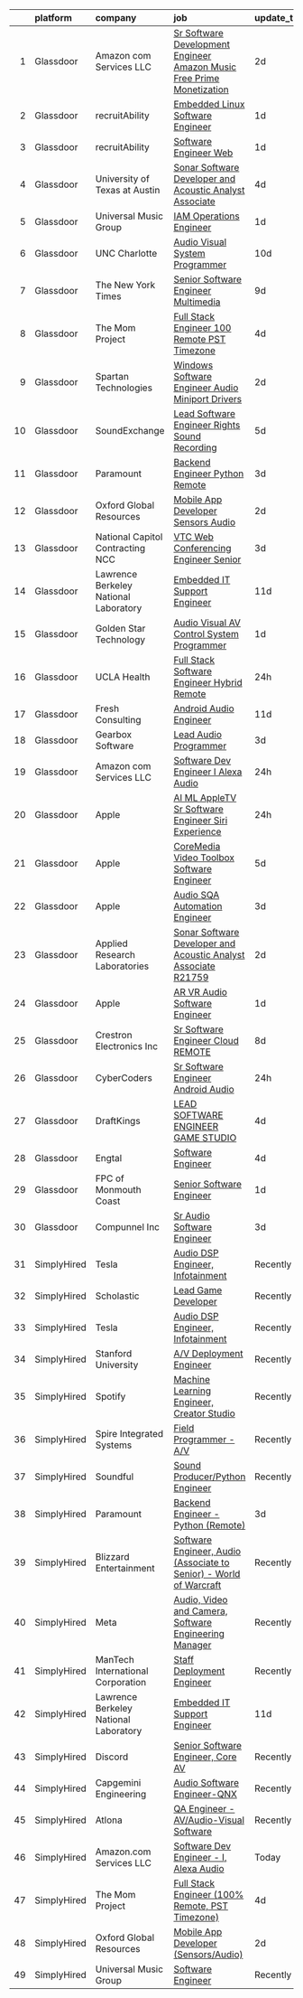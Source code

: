 

|    | platform    | company                               | job                                                                                                                                                                                                                                                                                                                                                                                                                                                                                                                                                                                                                                                                                                                                                                                                                                                                                                                                                                                                                                                                                                                                                                                                                                                                                                                                                                                          | update_time   | location                   |
|---:|:------------|:--------------------------------------|:---------------------------------------------------------------------------------------------------------------------------------------------------------------------------------------------------------------------------------------------------------------------------------------------------------------------------------------------------------------------------------------------------------------------------------------------------------------------------------------------------------------------------------------------------------------------------------------------------------------------------------------------------------------------------------------------------------------------------------------------------------------------------------------------------------------------------------------------------------------------------------------------------------------------------------------------------------------------------------------------------------------------------------------------------------------------------------------------------------------------------------------------------------------------------------------------------------------------------------------------------------------------------------------------------------------------------------------------------------------------------------------------|:--------------|:---------------------------|
|  1 | Glassdoor   | Amazon com Services LLC               | [Sr  Software Development Engineer   Amazon Music Free   Prime Monetization](https://www.glassdoor.com/partner/jobListing.htm?pos=125&ao=1136043&s=58&guid=00000182bf2b68178ffd7fcb8d3fc9ac&src=GD_JOB_AD&t=SR&vt=w&cs=1_16917992&cb=1661064669512&jobListingId=1008078632572&jrtk=3-0-1gavimq25kujs801-1gavimq2h20b6000-5c00e04087e9bb6b-)                                                                                                                                                                                                                                                                                                                                                                                                                                                                                                                                                                                                                                                                                                                                                                                                                                                                                                                                                                                                                                                  | 2d            | San Francisco, CA          |
|  2 | Glassdoor   | recruitAbility                        | [Embedded Linux Software Engineer](https://www.glassdoor.com/partner/jobListing.htm?pos=106&ao=1110586&s=58&guid=00000182bf2b68178ffd7fcb8d3fc9ac&src=GD_JOB_AD&t=SR&vt=w&ea=1&cs=1_626110d3&cb=1661064669510&jobListingId=1008082045013&cpc=9DC6E4D8324653EE&jrtk=3-0-1gavimq25kujs801-1gavimq2h20b6000-4db7095176dd0669--6NYlbfkN0CGG9KWCDlpnNsyBDyIiP_Q0811kl3MMa1wmNp0I1WtkTaTZU1gJWaiKEGe9oYuZ3A-Dv4GNBxlNxeCXb25S3xiHFvtWi3rOVEdBzKmYX1JPXJ5XrQ5AYPBpl9hZnnovU-AF3Vz83cOBZ8Y5T2faSWLpYAW1vuJqUj2yKq5vhBLs-IndEiaVxnsJQCuD03GXbdCmNp-fTilyrq2JEjANFxACcd5bfNeTfcy0T0yU3ui1lPKgSkH1NCy_puMx-K96dBrvRY_uiEwMd9AQ5bCQI8Fc5L5DU4k4-ysGMGkBA4lXsIgroGiSkHLo22bOxixutK4kCePIQwg8xltweSHGCwWnSOqRcm244YYLKV507j6V6M_c-FAVKS8MQxTLJPuBsc2AyNXkf6E2FWhzUp-5w6MahoOKM1QJ45mwJPAPNgXIiLNnbMR4WR_XghqgpJF17dV3DizXFR67R2Chx465nMgfQazlK2dWHTjjAja8oU7fIQ8f5P4Tk0Lbh5bLXgr1JakH-Z7bD1YCZ0GqhKSCrgv)                                                                                                                                                                                                                                                                                                                                                                                                                                                                                                  | 1d            | Anaheim, CA                |
|  3 | Glassdoor   | recruitAbility                        | [Software Engineer  Web](https://www.glassdoor.com/partner/jobListing.htm?pos=107&ao=1110586&s=58&guid=00000182bf2b68178ffd7fcb8d3fc9ac&src=GD_JOB_AD&t=SR&vt=w&ea=1&cs=1_25d82242&cb=1661064669510&jobListingId=1008082045016&cpc=47CFDC01B3F81FAC&jrtk=3-0-1gavimq25kujs801-1gavimq2h20b6000-eb5812dbfb37cd2d--6NYlbfkN0CGG9KWCDlpnNsyBDyIiP_Q0811kl3MMa1wmNp0I1WtkTaTZU1gJWaiKEGe9oYuZ3A-Dv4GNBxlN1dHytz2wMNIXfLvVeykW6U7raWtCUV9iJUJujqk2WAmD6KiVJlYnFTavavDjKWy-spnUe24rLePi2WMOAp7XAgL8LJMHdrs8D4lLTyykSjP2ULJC0HjhLY7dLzIMQltbQr4KwH3C2X3glCsQhqS_WJhg3n1UBq6mWmFGAZ5rV8b1CExIaOJKYAA1P29epbzVXcQDT5fSdggqBDiKbiKPioIqmrCBaOyMLjb8XZ6p5Gp9-7XKWbYnjiIFYoXAUiYi4By_CYHXBNUlRes5b6otYFsqEjtUUN8PjX5764USQLiBakfOG20mItdHTpR5XAuWRaR6sGfAuamcfPxsn9mkHjEGlWMHIb1Z6sAWBmR3yBqK02bPG7GYiGb6X1etMIA_3WPpc2OSrmTzmarbTSfLZKGnMjy89XvY_4Tz14eJqF5Ti-Um5x0IEFcVsHUQGWfCyNjMvkhnAqP)                                                                                                                                                                                                                                                                                                                                                                                                                                                                                                            | 1d            | Anaheim, CA                |
|  4 | Glassdoor   | University of Texas at Austin         | [Sonar Software Developer and Acoustic Analyst Associate](https://www.glassdoor.com/partner/jobListing.htm?pos=112&ao=1136043&s=58&guid=00000182bf2b68178ffd7fcb8d3fc9ac&src=GD_JOB_AD&t=SR&vt=w&cs=1_300da901&cb=1661064669511&jobListingId=1008073636533&jrtk=3-0-1gavimq25kujs801-1gavimq2h20b6000-557bf31c862cf06c-)                                                                                                                                                                                                                                                                                                                                                                                                                                                                                                                                                                                                                                                                                                                                                                                                                                                                                                                                                                                                                                                                     | 4d            | Austin, TX                 |
|  5 | Glassdoor   | Universal Music Group                 | [IAM Operations Engineer](https://www.glassdoor.com/partner/jobListing.htm?pos=126&ao=1136043&s=58&guid=00000182bf2b68178ffd7fcb8d3fc9ac&src=GD_JOB_AD&t=SR&vt=w&cs=1_ef2a2eb8&cb=1661064669512&jobListingId=1008081957001&jrtk=3-0-1gavimq25kujs801-1gavimq2h20b6000-d3e48c4fdbed71fb-)                                                                                                                                                                                                                                                                                                                                                                                                                                                                                                                                                                                                                                                                                                                                                                                                                                                                                                                                                                                                                                                                                                     | 1d            | Nashville, TN              |
|  6 | Glassdoor   | UNC Charlotte                         | [Audio Visual System Programmer](https://www.glassdoor.com/partner/jobListing.htm?pos=118&ao=1136043&s=58&guid=00000182bf2b68178ffd7fcb8d3fc9ac&src=GD_JOB_AD&t=SR&vt=w&cs=1_679db5a5&cb=1661064669511&jobListingId=1008065131561&jrtk=3-0-1gavimq25kujs801-1gavimq2h20b6000-ad6ecd3402b8078f-)                                                                                                                                                                                                                                                                                                                                                                                                                                                                                                                                                                                                                                                                                                                                                                                                                                                                                                                                                                                                                                                                                              | 10d           | Charlotte, NC              |
|  7 | Glassdoor   | The New York Times                    | [Senior Software Engineer  Multimedia](https://www.glassdoor.com/partner/jobListing.htm?pos=123&ao=1136043&s=58&guid=00000182bf2b68178ffd7fcb8d3fc9ac&src=GD_JOB_AD&t=SR&vt=w&cs=1_062f2886&cb=1661064669512&jobListingId=1008067163512&jrtk=3-0-1gavimq25kujs801-1gavimq2h20b6000-35d1d1a3f27230e2-)                                                                                                                                                                                                                                                                                                                                                                                                                                                                                                                                                                                                                                                                                                                                                                                                                                                                                                                                                                                                                                                                                        | 9d            | New York, NY               |
|  8 | Glassdoor   | The Mom Project                       | [Full Stack Engineer  100  Remote  PST Timezone ](https://www.glassdoor.com/partner/jobListing.htm?pos=101&ao=1110586&s=58&guid=00000182bf2b68178ffd7fcb8d3fc9ac&src=GD_JOB_AD&t=SR&vt=w&cs=1_c9f63211&cb=1661064669509&jobListingId=1008074274907&cpc=56C4EA4A1A191A49&jrtk=3-0-1gavimq25kujs801-1gavimq2h20b6000-ca3fb4b70b6be342--6NYlbfkN0BDp_epf89aHDQhKpPegNJQ_ldQpEFZQsM9OcONMGxWx6pU56EKHF58QjVdAUvn2gX7La79Eyvjo6r2A4hquNdrB6cJK4Jg7JjFS4rP8ETySq1PUcsiAXjfsiC4HqK5dpw14xp2u-N0qe3oLIF7aZq9-kXex8335KU9x30K2HBfymtoz-RdFHwAV7Y2WluVAZiwv-eZy_ionQCjEw6M7hdwqcPxX63Kh4hQfLmYDMnFJAxnZ-2_NditEcHQOt1BWc116cfhIPsBKQvCDCUJlYYx8RwmTayIn6fcdhc1QW-y2DE2KakdEoVOHnyMUP_oksVya_D8PMpAS3kf6sGK0ERQqqhn0QGzLQtvm8_IucB-D-vDLQQfnscV54l6tE63j28tR1q1pvc07kwf_YCS2OVZ8TLQGVESwvYa4oRWmn3IRLugreYtcJRPEbnpiANYGzyY8uvOLvaLnF5fdi5NYQE9gr_GCmq3XA_PQRsos4SHex0be4BBO7mrXzjq30KpJdN-2SXNOugMt9DkLAaa2GwRV6twDFsePRgr_TBmQZyRd-7TNmXBhtzq2_5_nSp92DXEYAmWv1ptog%3D%3D)                                                                                                                                                                                                                                                                                                                                                                                                                            | 4d            | Remote                     |
|  9 | Glassdoor   | Spartan Technologies                  | [Windows Software Engineer   Audio Miniport Drivers](https://www.glassdoor.com/partner/jobListing.htm?pos=120&ao=1136043&s=58&guid=00000182bf2b68178ffd7fcb8d3fc9ac&src=GD_JOB_AD&t=SR&vt=w&cs=1_4188d9fc&cb=1661064669511&jobListingId=1008079222781&jrtk=3-0-1gavimq25kujs801-1gavimq2h20b6000-75e9cb4a3e4dacd5-)                                                                                                                                                                                                                                                                                                                                                                                                                                                                                                                                                                                                                                                                                                                                                                                                                                                                                                                                                                                                                                                                          | 2d            | San Antonio, TX            |
| 10 | Glassdoor   | SoundExchange                         | [Lead Software Engineer  Rights Sound Recording ](https://www.glassdoor.com/partner/jobListing.htm?pos=121&ao=1136043&s=58&guid=00000182bf2b68178ffd7fcb8d3fc9ac&src=GD_JOB_AD&t=SR&vt=w&cs=1_868b2f27&cb=1661064669511&jobListingId=1008071807412&jrtk=3-0-1gavimq25kujs801-1gavimq2h20b6000-b6c59cac365880ba-)                                                                                                                                                                                                                                                                                                                                                                                                                                                                                                                                                                                                                                                                                                                                                                                                                                                                                                                                                                                                                                                                             | 5d            | Remote                     |
| 11 | Glassdoor   | Paramount                             | [Backend Engineer   Python  Remote ](https://www.glassdoor.com/partner/jobListing.htm?pos=116&ao=1136043&s=58&guid=00000182bf2b68178ffd7fcb8d3fc9ac&src=GD_JOB_AD&t=SR&vt=w&cs=1_761f4095&cb=1661064669511&jobListingId=1008076374714&jrtk=3-0-1gavimq25kujs801-1gavimq2h20b6000-130aee39c23cbdbd-)                                                                                                                                                                                                                                                                                                                                                                                                                                                                                                                                                                                                                                                                                                                                                                                                                                                                                                                                                                                                                                                                                          | 3d            | New York, NY               |
| 12 | Glassdoor   | Oxford Global Resources               | [Mobile App Developer  Sensors Audio ](https://www.glassdoor.com/partner/jobListing.htm?pos=102&ao=1110586&s=58&guid=00000182bf2b68178ffd7fcb8d3fc9ac&src=GD_JOB_AD&t=SR&vt=w&ea=1&cs=1_51120fff&cb=1661064669509&jobListingId=1008079305026&cpc=56C4EA4A1A191A49&jrtk=3-0-1gavimq25kujs801-1gavimq2h20b6000-7eff6a54b5bd7fba--6NYlbfkN0D38dVY1HiwVlRJ2sgHwoll4iKvb8KzfDOOcqRKKsqQYBdEVI9w2agCyPdJw2s4TQob7xGyJSQKqUoF64W0aZBngSm7fzISC1I3oSGTUlgI-69y-ShsABuFLGf6kDTcqqn3MWLTsHTP4jti62M7546FPk9QpKKFyusVzysmPu-LRiBK6DnNI83v_VR2V7z3hhJh6WVlF2tkvT2bkrocnapZ3bP32srA40l4TsAKExw6qEOMseUqwRj7JgVJOcWUwrLoRCiIvxzLYwpoqsarc_aeWcF1NQCcbKnGL4oH03LW71aGh1OsYLsyArYEpKNSq0R3wQwTm-x0-ik4-GFvlJhMUooo1EdqrYiosMBHtVh33eBbbTgxEUH3zEcJ7PmH0Jl8zJ27K_iHIvFmMX0Uv2s29Ypb2xUSKqBYjRSbeeVL2UNGQYknLnQpyEuzA2z6Td9Kf2hPgNMomeP_8AY0pR7HIgP_wm49XcQ3fBOpILRgIk1QdcMfhT5DnQkvv33KHh_2TLph0xzV3sprHpJXsQSOloFA_8woWHg%3D)                                                                                                                                                                                                                                                                                                                                                                                                                                                                                | 2d            | Remote                     |
| 13 | Glassdoor   | National Capitol Contracting  NCC     | [VTC Web Conferencing Engineer  Senior ](https://www.glassdoor.com/partner/jobListing.htm?pos=128&ao=1136043&s=58&guid=00000182bf2b68178ffd7fcb8d3fc9ac&src=GD_JOB_AD&t=SR&vt=w&ea=1&cs=1_2eb7ea1b&cb=1661064669512&jobListingId=1008075980829&jrtk=3-0-1gavimq25kujs801-1gavimq2h20b6000-69bdc05886cad7f2-)                                                                                                                                                                                                                                                                                                                                                                                                                                                                                                                                                                                                                                                                                                                                                                                                                                                                                                                                                                                                                                                                                 | 3d            | Washington, DC             |
| 14 | Glassdoor   | Lawrence Berkeley National Laboratory | [Embedded IT Support Engineer](https://www.glassdoor.com/partner/jobListing.htm?pos=124&ao=1136043&s=58&guid=00000182bf2b68178ffd7fcb8d3fc9ac&src=GD_JOB_AD&t=SR&vt=w&cs=1_5b2db835&cb=1661064669512&jobListingId=1008063406119&jrtk=3-0-1gavimq25kujs801-1gavimq2h20b6000-8f30c6335ae5fb1d-)                                                                                                                                                                                                                                                                                                                                                                                                                                                                                                                                                                                                                                                                                                                                                                                                                                                                                                                                                                                                                                                                                                | 11d           | San Francisco, CA          |
| 15 | Glassdoor   | Golden Star Technology                | [Audio Visual  AV  Control System Programmer](https://www.glassdoor.com/partner/jobListing.htm?pos=115&ao=1136043&s=58&guid=00000182bf2b68178ffd7fcb8d3fc9ac&src=GD_JOB_AD&t=SR&vt=w&ea=1&cs=1_0632a532&cb=1661064669511&jobListingId=1008082002354&jrtk=3-0-1gavimq25kujs801-1gavimq2h20b6000-a26c20e38752d0a9-)                                                                                                                                                                                                                                                                                                                                                                                                                                                                                                                                                                                                                                                                                                                                                                                                                                                                                                                                                                                                                                                                            | 1d            | Cerritos, CA               |
| 16 | Glassdoor   | UCLA Health                           | [Full Stack Software Engineer  Hybrid Remote ](https://www.glassdoor.com/partner/jobListing.htm?pos=119&ao=1136043&s=58&guid=00000182bf2b68178ffd7fcb8d3fc9ac&src=GD_JOB_AD&t=SR&vt=w&cs=1_2bed9bf3&cb=1661064669511&jobListingId=1008082879728&jrtk=3-0-1gavimq25kujs801-1gavimq2h20b6000-d8e3b47dca97d241-)                                                                                                                                                                                                                                                                                                                                                                                                                                                                                                                                                                                                                                                                                                                                                                                                                                                                                                                                                                                                                                                                                | 24h           | Los Angeles, CA            |
| 17 | Glassdoor   | Fresh Consulting                      | [Android Audio Engineer](https://www.glassdoor.com/partner/jobListing.htm?pos=130&ao=1136043&s=58&guid=00000182bf2b68178ffd7fcb8d3fc9ac&src=GD_JOB_AD&t=SR&vt=w&cs=1_ff9cab5d&cb=1661064669512&jobListingId=1008062575835&jrtk=3-0-1gavimq25kujs801-1gavimq2h20b6000-af52dc3770e6fc68-)                                                                                                                                                                                                                                                                                                                                                                                                                                                                                                                                                                                                                                                                                                                                                                                                                                                                                                                                                                                                                                                                                                      | 11d           | Newark, NJ                 |
| 18 | Glassdoor   | Gearbox Software                      | [Lead Audio Programmer](https://www.glassdoor.com/partner/jobListing.htm?pos=122&ao=1136043&s=58&guid=00000182bf2b68178ffd7fcb8d3fc9ac&src=GD_JOB_AD&t=SR&vt=w&ea=1&cs=1_cfb32bcf&cb=1661064669511&jobListingId=1008075670917&jrtk=3-0-1gavimq25kujs801-1gavimq2h20b6000-c45f58806ecb37b3-)                                                                                                                                                                                                                                                                                                                                                                                                                                                                                                                                                                                                                                                                                                                                                                                                                                                                                                                                                                                                                                                                                                  | 3d            | Frisco, TX                 |
| 19 | Glassdoor   | Amazon com Services LLC               | [Software Dev Engineer   I  Alexa Audio](https://www.glassdoor.com/partner/jobListing.htm?pos=113&ao=1136043&s=58&guid=00000182bf2b68178ffd7fcb8d3fc9ac&src=GD_JOB_AD&t=SR&vt=w&cs=1_167a52f4&cb=1661064669511&jobListingId=1008082334398&jrtk=3-0-1gavimq25kujs801-1gavimq2h20b6000-1c8cded26f7f6b49-)                                                                                                                                                                                                                                                                                                                                                                                                                                                                                                                                                                                                                                                                                                                                                                                                                                                                                                                                                                                                                                                                                      | 24h           | Sunnyvale, CA              |
| 20 | Glassdoor   | Apple                                 | [AI ML   AppleTV Sr  Software Engineer  Siri Experience](https://www.glassdoor.com/partner/jobListing.htm?pos=127&ao=1136043&s=58&guid=00000182bf2b68178ffd7fcb8d3fc9ac&src=GD_JOB_AD&t=SR&vt=w&cs=1_07f126fc&cb=1661064669512&jobListingId=1008083007709&jrtk=3-0-1gavimq25kujs801-1gavimq2h20b6000-c4f6a19317661407-)                                                                                                                                                                                                                                                                                                                                                                                                                                                                                                                                                                                                                                                                                                                                                                                                                                                                                                                                                                                                                                                                      | 24h           | Cupertino, CA              |
| 21 | Glassdoor   | Apple                                 | [CoreMedia Video Toolbox Software Engineer](https://www.glassdoor.com/partner/jobListing.htm?pos=103&ao=1110586&s=58&guid=00000182bf2b68178ffd7fcb8d3fc9ac&src=GD_JOB_AD&t=SR&vt=w&cs=1_074da333&cb=1661064669509&jobListingId=1008072873337&cpc=451933188B21919D&jrtk=3-0-1gavimq25kujs801-1gavimq2h20b6000-8b3d6122fad3a956--6NYlbfkN0BvKrLyj5gPmtZO9T8euul8TCxuuKNOtzRJOomxnwSEodTz2Bc-sPZlC5mDe-NOaJgvEsnvixyibr5IYGstqjfqk00IYsiDVFY8MJUJdX5tDL0Boc_UMC7JRIcegp8RwmTAfuoo9Tog15Gs5zBxia1ng5j-QSiIwdrj16SeX8pTqt8IfFGUpSmT-4qGNNykH3VzVrm5n5k5S9cMtNrxp_t1caQhaBTVJ1ofaL2zWjsjqtrFSLIeJfnzZoTpPunEwXgWXR1ZqYOYEPFXPCF0_Nq_VBsQp5SO3zpxZ7Uk0Fb-bPoxZKii5m89IOnQWW5__Y7Tdy4nPMitdalnUVFAGXbZTJtWmBBjtO66eTZX-Ssd-WwisWPtsOrjy_mv_GOr_EARPwxISpLo5HBqqApzVhrr1TS_6j3mGermpq4_6iH1zHoV43XwSrZUGrietLlPxpUoOIEcXwxIjrCcZ2e3EBOTQqWXz_PbMcbwkzhRhEYUozAjsobXKP05zvJMHKE0UimwyxEOzK9y5-G7AhxU1qR_MXvWkTNSpSADjU4C1k_jL_Q3CSLVF1qTs8LeCb2wGzbBUNp1jwl5lXX_DK2OltgqmaSKyMSI88yDVlyHz6X4rJdrKNNYMIOQAlVvuV1P4eM2QbzZpQZU2ozULdNWNcCrn26ZMiw3vI9iigMLVXzvdFDYx3LOiohSXnZPML80imzif10sxClGN-jO8KfSh6eH9mTn2Cc-LxxByJAryV8KEQ4wKQe6fEB1GIsCtmOac7FpM3FHnSgH6V2vNNMIG_Tz2I46XxVwsWkRhSzsv_qh_iks3izkQgyGIQXGEQ5xqNVmwMhSfEF-2Z69l7g3iZiJGL7Ssxbx0KBXBUU_tK-7y1CG2DbLjCUg4q5sLPhgXMh-nfhYfRPWV_37fqbLcKafpAZOPktWL1ekRDd-9TYnmw93YQDF3bQYu_Lj0mtfCJBpGmkP1yJf6LixyRfpURiwkbo4vZupyxMzgLJcbNgYFg%3D%3D)  | 5d            | San Diego, CA              |
| 22 | Glassdoor   | Apple                                 | [Audio SQA Automation Engineer](https://www.glassdoor.com/partner/jobListing.htm?pos=111&ao=1136043&s=58&guid=00000182bf2b68178ffd7fcb8d3fc9ac&src=GD_JOB_AD&t=SR&vt=w&cs=1_19e5f5b1&cb=1661064669510&jobListingId=1008077637824&jrtk=3-0-1gavimq25kujs801-1gavimq2h20b6000-1727bd9025c83aa0-)                                                                                                                                                                                                                                                                                                                                                                                                                                                                                                                                                                                                                                                                                                                                                                                                                                                                                                                                                                                                                                                                                               | 3d            | Cupertino, CA              |
| 23 | Glassdoor   | Applied Research Laboratories         | [Sonar Software Developer and Acoustic Analyst Associate R21759](https://www.glassdoor.com/partner/jobListing.htm?pos=114&ao=1136043&s=58&guid=00000182bf2b68178ffd7fcb8d3fc9ac&src=GD_JOB_AD&t=SR&vt=w&ea=1&cs=1_c186982c&cb=1661064669511&jobListingId=1008079563887&jrtk=3-0-1gavimq25kujs801-1gavimq2h20b6000-76040ab509fd8174-)                                                                                                                                                                                                                                                                                                                                                                                                                                                                                                                                                                                                                                                                                                                                                                                                                                                                                                                                                                                                                                                         | 2d            | Austin, TX                 |
| 24 | Glassdoor   | Apple                                 | [AR VR Audio Software Engineer](https://www.glassdoor.com/partner/jobListing.htm?pos=110&ao=1136043&s=58&guid=00000182bf2b68178ffd7fcb8d3fc9ac&src=GD_JOB_AD&t=SR&vt=w&cs=1_3648c3df&cb=1661064669510&jobListingId=1008082255956&jrtk=3-0-1gavimq25kujs801-1gavimq2h20b6000-dd4bd0321ff035de-)                                                                                                                                                                                                                                                                                                                                                                                                                                                                                                                                                                                                                                                                                                                                                                                                                                                                                                                                                                                                                                                                                               | 1d            | Cupertino, CA              |
| 25 | Glassdoor   | Crestron Electronics Inc              | [Sr  Software Engineer  Cloud  REMOTE](https://www.glassdoor.com/partner/jobListing.htm?pos=129&ao=1136043&s=58&guid=00000182bf2b68178ffd7fcb8d3fc9ac&src=GD_JOB_AD&t=SR&vt=w&cs=1_5678e2d5&cb=1661064669512&jobListingId=1008068809674&jrtk=3-0-1gavimq25kujs801-1gavimq2h20b6000-e3d58a2d7ec064fd-)                                                                                                                                                                                                                                                                                                                                                                                                                                                                                                                                                                                                                                                                                                                                                                                                                                                                                                                                                                                                                                                                                        | 8d            | Plano, TX                  |
| 26 | Glassdoor   | CyberCoders                           | [Sr  Software Engineer   Android Audio](https://www.glassdoor.com/partner/jobListing.htm?pos=109&ao=1110586&s=58&guid=00000182bf2b68178ffd7fcb8d3fc9ac&src=GD_JOB_AD&t=SR&vt=w&ea=1&cs=1_bf9eac7e&cb=1661064669510&jobListingId=1008082967144&cpc=2CAED5C921A5F994&jrtk=3-0-1gavimq25kujs801-1gavimq2h20b6000-cb0d67195343608f--6NYlbfkN0CpFJQzrgRR8WqXWK1qKKEqALWJw739KlKqr2H-MSI4eoBlI4EFrmor2FYZMP3muM0sDczIvLlqMNqSpiJDI1CwYmtuR66-vGzGVWpInwQH52buI1oOCRndriyExxfvN0RJj4GXNTsc-W_070L_Qs8JLxLH-Ce0kz5O5cYg2De0LYEUlHZs2RiLbqUhjqnZaVdPcFCHI76y4Ar1KAQvhguzWCfLd8U53w2mLARx1q5qN-QFJsIdsYmCL6BtHm_CyZ9VUM8iIeLWoOXmUQ5gKO4azGzA9wEsJCXXZyDZ5xrwImIZOl-zff8wtfVSSwwYQpXFbPQIleeZ3nCAt1HpozhJafvJsgANoLHzEm7CRd9y-75GcvgSHq_UvUSwpxVtejWZ0bwxFP_cws3Kz8z2toyUZ1cPsJ-MN3eYdleJbmDnAoJomCskB5yyHmBoPnXl5gJ3Iumle3NZZyxe8ocSKrhocqek8JbSH4NUKQMXrnYdc_tCzNHC77_8N4N2a3qkzYMHORcTSFDwaG1J5asv4TPEKivndG2Nu3Vu2WnxiID4wZLiiWz2cl7JjCcBccxydTp7BLa8_EW0BUx2usc2IuwzXuefkZ1bv1MWGQRpXzQdUQEFnByASxnFQKvyyv4VhbezYdVSM2zz6t5bnLidR2UfBw2VynqARlNdB0Q3vNac2LPNeIY-JtajgjQJlPMd5AjrX6nt2DTa7nEoeI0uDw1u3MEnl1Eq6E4okQZcm19abqkovq0rXxppkPAVfFAizUUDL5JfjqpjEg5sSVCVHw0403iM0-KwIQosRCivDBMC_qQOTETq-Gu_2kla57tEZX_tBL-iL2bDkdIroTmS_P21bEw7m3N2FExZESbY3L9rxwQs7rbzDJgi6B0jplF2r6uzj6kJvWcc_FeAojypKRwK3bAjUZlILvcrp7IbFh_oEFSg3f5RpL-V0UIvszrCgCeMLIZFpEC85_L-UYS8_2dRmZAZVBuuxYraJ8OCwBkzGw%3D%3D) | 24h           | Encinitas, CA              |
| 27 | Glassdoor   | DraftKings                            | [LEAD SOFTWARE ENGINEER  GAME STUDIO](https://www.glassdoor.com/partner/jobListing.htm?pos=117&ao=1136043&s=58&guid=00000182bf2b68178ffd7fcb8d3fc9ac&src=GD_JOB_AD&t=SR&vt=w&cs=1_688989d1&cb=1661064669511&jobListingId=1008075395782&jrtk=3-0-1gavimq25kujs801-1gavimq2h20b6000-5def4a4b1fc4ae09-)                                                                                                                                                                                                                                                                                                                                                                                                                                                                                                                                                                                                                                                                                                                                                                                                                                                                                                                                                                                                                                                                                         | 4d            | Remote                     |
| 28 | Glassdoor   | Engtal                                | [Software Engineer](https://www.glassdoor.com/partner/jobListing.htm?pos=105&ao=1110586&s=58&guid=00000182bf2b68178ffd7fcb8d3fc9ac&src=GD_JOB_AD&t=SR&vt=w&ea=1&cs=1_56ec8a4e&cb=1661064669509&jobListingId=1008073794208&cpc=9908D8D4413DBB8A&jrtk=3-0-1gavimq25kujs801-1gavimq2h20b6000-f553f904218ce7a1--6NYlbfkN0B7Z8t6fEMDh_BTkcJVPNJicKvZQEBTy5HSwyHa20ewqmyfWNXjNsfvmtdqiCQm-EwnUIG0BbnVa5vfaJL9YfD_6yDesGz68MAt5jx6uky2ugVu5gKcIaSgiGuHqPR1d9-iF-IYf4i-9NphUdnSqAZYXYAggugFBjyS2TUORPqXKXcvPa5G_Z6ZtzSaBAik1KwJ0lWzfyWReeRAqm7oYOy7VYOiax0usHPGruvMQ9hi_SGpKoOggn5qZ0DqZCWKKKQ0Jq7sUAejR-Wz3_n-_QCdUATO4B6tvKJuvH-n29V1d0nqHhjwteBXsoRYLIkOrjOD-yAxZ65r2LnEOwZ1TWO1NcwE_rgM6RYhHuldWCwyFPow5-5goiDjXhRQr3t4-mXUznfsoWQ8M-yZIiCi6csBeG5HcIs4oHCPTgt9KstBBTQRcJBNDop0LDHJftwoHsUxOEeBLPfFOu2Wcez3srkibmNg61Nvm8n0O4ky4wsWEwpjj5PncX3kqPHdptdPqyo%3D)                                                                                                                                                                                                                                                                                                                                                                                                                                                                                                                                   | 4d            | Remote                     |
| 29 | Glassdoor   | FPC of Monmouth Coast                 | [Senior Software Engineer](https://www.glassdoor.com/partner/jobListing.htm?pos=104&ao=1110586&s=58&guid=00000182bf2b68178ffd7fcb8d3fc9ac&src=GD_JOB_AD&t=SR&vt=w&ea=1&cs=1_fe3e9a54&cb=1661064669509&jobListingId=1008081083483&cpc=9C2286EA3771AAF6&jrtk=3-0-1gavimq25kujs801-1gavimq2h20b6000-2c48bfc4f1c5c673--6NYlbfkN0CLv2CBgusphKIwL-jyz1jWirmJ0svNnTxHpeNhNaNJDD3B_l9KdkoZlyygzogx0NWa3vxztkj3_f_NMRDkZtFXkZ3_jxwR0RCNdTZvNIetLOVJBYURZGZYGiqEWgXfaJBWrJ7TIrCBNzplp_JVildS9LGEgmvkewvzyMh3TEBIt7aCUHNIpeNxFL3tSdCM60ksoBAj6tpClFw3AHiZ_a7K08KbgPhCR5EhVZgH1XrBtn4Jo5gh0dcRl_Rn0VBj4xWo3C-_uD8E59gkMUfwfI1Kk8btFY6tSWVJZJohH8Unwls-71rqeV_V4H2D4g30JHdNi_7SOdu4Hsql4YJcsNg4wpW4MpXbrI5-j0fQbk6QdSkfECBcw6js8UgOrzeAotzRLrfMDpn42zqy0TUpVPdYE3gwteQkFvJvrqCq01FgfqPRJZBmAlxuyJvjupIfKKLTFhdKGxs0ra2ghDu89rdb4sPuhSJA9K2GY07cDY8YsORA9zYtwnU6atHUas7FX-pAVDovciifcA%3D%3D)                                                                                                                                                                                                                                                                                                                                                                                                                                                                                                              | 1d            | Boston, MA                 |
| 30 | Glassdoor   | Compunnel Inc                         | [Sr Audio Software Engineer](https://www.glassdoor.com/partner/jobListing.htm?pos=108&ao=1110586&s=58&guid=00000182bf2b68178ffd7fcb8d3fc9ac&src=GD_JOB_AD&t=SR&vt=w&ea=1&cs=1_ec8cdc64&cb=1661064669510&jobListingId=1008076526821&cpc=F41FEAB56D215062&jrtk=3-0-1gavimq25kujs801-1gavimq2h20b6000-4d570e8ca71d43f9--6NYlbfkN0DU7hgtDhmC-fI0i-N7DqaBmluWfFdS70gHoSazL13xmbT26ibKp5WnUgTphwUxDgzeVLZUNdYx-wQ5N4hHEljtyfPlqL8KAkDIlaSkioQ-yzgEHvSWZy_Yj2e16wwV3pm01z8SOgK8z8f0X4gwNGhneFF_7ONX27BqUCobY9ajkwp7ihUfS7C7itqeZO6RbGM6Yu3uOK4CVXFT7f2n6iWq4SkxUwY0TjJoR9XiUsYIulRULE7mJuTYNYLWIuTalTkI3cs88mmm-8YioQI7H68knLYQc1w0D_VUpKXUyEgKU3WXpxYBHbSDTs5E8LUpi_gXSuwQh2jkD5ElSlAgmyRYK91E7uom68t5y2GcniidjTamGX5f9rBKHnqyJmiyv9U3YbFDHvOP7ppTw_47y0fNXpGgKrAHDKYPUZaY3gWiISAR57z-EG803zLTbOJB_XonCrgC-wT0p1QWwVbvbazR7X9HM9KQY5_GK1Bifyd2DvFiLrxUlrs2r1_idoDMQsETGw6JYpns1A%3D%3D)                                                                                                                                                                                                                                                                                                                                                                                                                                                                                                            | 3d            | Remote                     |
| 31 | SimplyHired | Tesla                                 | [Audio DSP Engineer, Infotainment](https://www.simplyhired.com/job/TCu5dfyQ5a2i0gok_RJeBsz7z7UEdN-bb8A7kWTNNXGdZ-z-ZTi9pQ?q=sound+developer)                                                                                                                                                                                                                                                                                                                                                                                                                                                                                                                                                                                                                                                                                                                                                                                                                                                                                                                                                                                                                                                                                                                                                                                                                                                 | Recently      | Palo Alto, CA              |
| 32 | SimplyHired | Scholastic                            | [Lead Game Developer](https://www.simplyhired.com/job/DTz35nzJgDgVh070S-dwrObT5Rl9sNQdLka6ZUBayi3X1bodL5Wyaw?q=sound+developer)                                                                                                                                                                                                                                                                                                                                                                                                                                                                                                                                                                                                                                                                                                                                                                                                                                                                                                                                                                                                                                                                                                                                                                                                                                                              | Recently      | New York, NY               |
| 33 | SimplyHired | Tesla                                 | [Audio DSP Engineer, Infotainment](https://www.simplyhired.com/job/TCu5dfyQ5a2i0gok_RJeBsz7z7UEdN-bb8A7kWTNNXGdZ-z-ZTi9pQ?q=sound+developer)                                                                                                                                                                                                                                                                                                                                                                                                                                                                                                                                                                                                                                                                                                                                                                                                                                                                                                                                                                                                                                                                                                                                                                                                                                                 | Recently      | Palo Alto, CA              |
| 34 | SimplyHired | Stanford University                   | [A/V Deployment Engineer](https://www.simplyhired.com/job/WYsqng84ViPnwhrD7y2avmLS12gjbiIFRJUuRKoOoByW_RSI3Z8cMg?q=sound+developer)                                                                                                                                                                                                                                                                                                                                                                                                                                                                                                                                                                                                                                                                                                                                                                                                                                                                                                                                                                                                                                                                                                                                                                                                                                                          | Recently      | Stanford, CA               |
| 35 | SimplyHired | Spotify                               | [Machine Learning Engineer, Creator Studio](https://www.simplyhired.com/job/bnNu0vH-gWzF7ZFA5MauF5HRIsdYKtxYS3Nir7I-kqV0Thsa5RU5LA?q=sound+developer)                                                                                                                                                                                                                                                                                                                                                                                                                                                                                                                                                                                                                                                                                                                                                                                                                                                                                                                                                                                                                                                                                                                                                                                                                                        | Recently      | New York, NY               |
| 36 | SimplyHired | Spire Integrated Systems              | [Field Programmer - A/V](https://www.simplyhired.com/job/YpXiIqhvPQrEkz1ixQSVqF-TYtRjC-1UTDn8qKPdKcdE_yxcDWBb6A?q=sound+developer)                                                                                                                                                                                                                                                                                                                                                                                                                                                                                                                                                                                                                                                                                                                                                                                                                                                                                                                                                                                                                                                                                                                                                                                                                                                           | Recently      | Troy, MI                   |
| 37 | SimplyHired | Soundful                              | [Sound Producer/Python Engineer](https://www.simplyhired.com/job/fKwTfqRWVzhZJJT6yoybTUB5_pL76wxlddnu6kqy2_naoU7JVaHVBQ?q=sound+developer)                                                                                                                                                                                                                                                                                                                                                                                                                                                                                                                                                                                                                                                                                                                                                                                                                                                                                                                                                                                                                                                                                                                                                                                                                                                   | Recently      | Remote                     |
| 38 | SimplyHired | Paramount                             | [Backend Engineer - Python (Remote)](https://www.simplyhired.com/job/oRyconwHHe7LN_XZHgOOkyXXdIUxB18QVvwWc5SHIg8oEJNTQVDKGQ?q=sound+developer)                                                                                                                                                                                                                                                                                                                                                                                                                                                                                                                                                                                                                                                                                                                                                                                                                                                                                                                                                                                                                                                                                                                                                                                                                                               | 3d            | New York, NY               |
| 39 | SimplyHired | Blizzard Entertainment                | [Software Engineer, Audio (Associate to Senior) - World of Warcraft](https://www.simplyhired.com/job/odcnVPcL4QPACt7wzLJ3Ryp4adGbC-M3fWQGlTNGX7GyvAyEnceQ8w?q=sound+developer)                                                                                                                                                                                                                                                                                                                                                                                                                                                                                                                                                                                                                                                                                                                                                                                                                                                                                                                                                                                                                                                                                                                                                                                                               | Recently      | Irvine, CA                 |
| 40 | SimplyHired | Meta                                  | [Audio, Video and Camera, Software Engineering Manager](https://www.simplyhired.com/job/_oYuKuEo9Z3Ea-hjNFMmot2vKQ31oOvI9d1qmQa1ksOPRryB2zToYQ?q=sound+developer)                                                                                                                                                                                                                                                                                                                                                                                                                                                                                                                                                                                                                                                                                                                                                                                                                                                                                                                                                                                                                                                                                                                                                                                                                            | Recently      | Burlingame, CA             |
| 41 | SimplyHired | ManTech International Corporation     | [Staff Deployment Engineer](https://www.simplyhired.com/job/yPDQ9_tPGp_8aufyeI2VJy4oOgwa1eZMATiJXNsYgtEmMWFMC5VaPQ?q=sound+developer)                                                                                                                                                                                                                                                                                                                                                                                                                                                                                                                                                                                                                                                                                                                                                                                                                                                                                                                                                                                                                                                                                                                                                                                                                                                        | Recently      | Patuxent River, MD         |
| 42 | SimplyHired | Lawrence Berkeley National Laboratory | [Embedded IT Support Engineer](https://www.simplyhired.com/job/z-H_J_NjZ_KcDsYEbL-_nhRYXb6w_anZvb1WHIXz6Q0aNzEhzEe5vw?q=sound+developer)                                                                                                                                                                                                                                                                                                                                                                                                                                                                                                                                                                                                                                                                                                                                                                                                                                                                                                                                                                                                                                                                                                                                                                                                                                                     | 11d           | San Francisco Bay Area, CA |
| 43 | SimplyHired | Discord                               | [Senior Software Engineer, Core AV](https://www.simplyhired.com/job/oRlZp5-htR-QFSZ39gdjYLcRc450Js-_8Hq8V7TMly7EnQXYIU2hsw?q=sound+developer)                                                                                                                                                                                                                                                                                                                                                                                                                                                                                                                                                                                                                                                                                                                                                                                                                                                                                                                                                                                                                                                                                                                                                                                                                                                | Recently      | San Francisco, CA          |
| 44 | SimplyHired | Capgemini Engineering                 | [Audio Software Engineer-QNX](https://www.simplyhired.com/job/PukCn5c0YkczLS9XEUe4tc5PCt4zU0TPuQdkBzKm3vRCDZIU_1rfkQ?q=sound+developer)                                                                                                                                                                                                                                                                                                                                                                                                                                                                                                                                                                                                                                                                                                                                                                                                                                                                                                                                                                                                                                                                                                                                                                                                                                                      | Recently      | Remote                     |
| 45 | SimplyHired | Atlona                                | [QA Engineer - AV/Audio-Visual Software](https://www.simplyhired.com/job/m0x1gymQXIMpbgMCEyAZH7R3g2khccxz_0eyyzotR5EwQqamWJH5Lg?q=sound+developer)                                                                                                                                                                                                                                                                                                                                                                                                                                                                                                                                                                                                                                                                                                                                                                                                                                                                                                                                                                                                                                                                                                                                                                                                                                           | Recently      | San Jose, CA               |
| 46 | SimplyHired | Amazon.com Services LLC               | [Software Dev Engineer - I, Alexa Audio](https://www.simplyhired.com/job/NfxESpn_aEX_C-JPcwsgKGphjjCAP3Cz8XHOa0AbC8X8xi4UunDbJw?q=sound+developer)                                                                                                                                                                                                                                                                                                                                                                                                                                                                                                                                                                                                                                                                                                                                                                                                                                                                                                                                                                                                                                                                                                                                                                                                                                           | Today         | Sunnyvale, CA +1 location  |
| 47 | SimplyHired | The Mom Project                       | [Full Stack Engineer (100% Remote, PST Timezone)](https://www.simplyhired.com/job/SwLU1caQbd99EhAH6WpL0-oSnB82aGVxnr0Xv9Hj6Ns9zcHRdfVB7A?q=sound+developer)                                                                                                                                                                                                                                                                                                                                                                                                                                                                                                                                                                                                                                                                                                                                                                                                                                                                                                                                                                                                                                                                                                                                                                                                                                  | 4d            | Remote                     |
| 48 | SimplyHired | Oxford Global Resources               | [Mobile App Developer (Sensors/Audio)](https://www.simplyhired.com/job/ODlOWQptQQnYiEUPVo5BpwBVsIO8eVHR8EXaht7E7xK2xFTB5JlsDA?q=sound+developer)                                                                                                                                                                                                                                                                                                                                                                                                                                                                                                                                                                                                                                                                                                                                                                                                                                                                                                                                                                                                                                                                                                                                                                                                                                             | 2d            | Remote                     |
| 49 | SimplyHired | Universal Music Group                 | [Software Engineer](https://www.simplyhired.com/job/kswdEx_CW1AJYPzW9HW91thA6tEESiRMI7fiUMkXp19tvWSz6eU0jQ?q=sound+developer)                                                                                                                                                                                                                                                                                                                                                                                                                                                                                                                                                                                                                                                                                                                                                                                                                                                                                                                                                                                                                                                                                                                                                                                                                                                                | Recently      | Remote +2 locations        |
